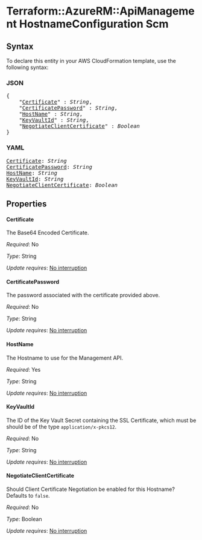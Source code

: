 # Terraform::AzureRM::ApiManagement HostnameConfiguration Scm

## Syntax

To declare this entity in your AWS CloudFormation template, use the following syntax:

### JSON

<pre>
{
    "<a href="#certificate" title="Certificate">Certificate</a>" : <i>String</i>,
    "<a href="#certificatepassword" title="CertificatePassword">CertificatePassword</a>" : <i>String</i>,
    "<a href="#hostname" title="HostName">HostName</a>" : <i>String</i>,
    "<a href="#keyvaultid" title="KeyVaultId">KeyVaultId</a>" : <i>String</i>,
    "<a href="#negotiateclientcertificate" title="NegotiateClientCertificate">NegotiateClientCertificate</a>" : <i>Boolean</i>
}
</pre>

### YAML

<pre>
<a href="#certificate" title="Certificate">Certificate</a>: <i>String</i>
<a href="#certificatepassword" title="CertificatePassword">CertificatePassword</a>: <i>String</i>
<a href="#hostname" title="HostName">HostName</a>: <i>String</i>
<a href="#keyvaultid" title="KeyVaultId">KeyVaultId</a>: <i>String</i>
<a href="#negotiateclientcertificate" title="NegotiateClientCertificate">NegotiateClientCertificate</a>: <i>Boolean</i>
</pre>

## Properties

#### Certificate

The Base64 Encoded Certificate.

_Required_: No

_Type_: String

_Update requires_: [No interruption](https://docs.aws.amazon.com/AWSCloudFormation/latest/UserGuide/using-cfn-updating-stacks-update-behaviors.html#update-no-interrupt)

#### CertificatePassword

The password associated with the certificate provided above.

_Required_: No

_Type_: String

_Update requires_: [No interruption](https://docs.aws.amazon.com/AWSCloudFormation/latest/UserGuide/using-cfn-updating-stacks-update-behaviors.html#update-no-interrupt)

#### HostName

The Hostname to use for the Management API.

_Required_: Yes

_Type_: String

_Update requires_: [No interruption](https://docs.aws.amazon.com/AWSCloudFormation/latest/UserGuide/using-cfn-updating-stacks-update-behaviors.html#update-no-interrupt)

#### KeyVaultId

The ID of the Key Vault Secret containing the SSL Certificate, which must be should be of the type `application/x-pkcs12`.

_Required_: No

_Type_: String

_Update requires_: [No interruption](https://docs.aws.amazon.com/AWSCloudFormation/latest/UserGuide/using-cfn-updating-stacks-update-behaviors.html#update-no-interrupt)

#### NegotiateClientCertificate

Should Client Certificate Negotiation be enabled for this Hostname? Defaults to `false`.

_Required_: No

_Type_: Boolean

_Update requires_: [No interruption](https://docs.aws.amazon.com/AWSCloudFormation/latest/UserGuide/using-cfn-updating-stacks-update-behaviors.html#update-no-interrupt)

